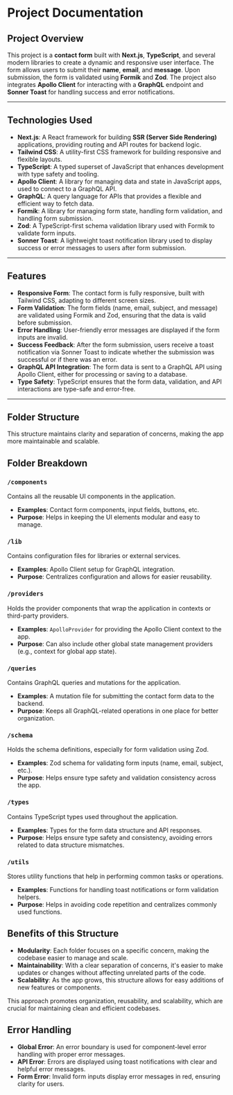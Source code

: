 # Project Documentation

## Project Overview

This project is a **contact form** built with **Next.js**, **TypeScript**, and several modern libraries to create a dynamic and responsive user interface. The form allows users to submit their **name**, **email**, and **message**. Upon submission, the form is validated using **Formik** and **Zod**. The project also integrates **Apollo Client** for interacting with a **GraphQL** endpoint and **Sonner Toast** for handling success and error notifications.

---

## Technologies Used

- **Next.js**: A React framework for building **SSR (Server Side Rendering)** applications, providing routing and API routes for backend logic.
- **Tailwind CSS**: A utility-first CSS framework for building responsive and flexible layouts.
- **TypeScript**: A typed superset of JavaScript that enhances development with type safety and tooling.
- **Apollo Client**: A library for managing data and state in JavaScript apps, used to connect to a GraphQL API.
- **GraphQL**: A query language for APIs that provides a flexible and efficient way to fetch data.
- **Formik**: A library for managing form state, handling form validation, and handling form submission.
- **Zod**: A TypeScript-first schema validation library used with Formik to validate form inputs.
- **Sonner Toast**: A lightweight toast notification library used to display success or error messages to users after form submission.

---

## Features

- **Responsive Form**: The contact form is fully responsive, built with Tailwind CSS, adapting to different screen sizes.
- **Form Validation**: The form fields (name, email, subject, and message) are validated using Formik and Zod, ensuring that the data is valid before submission.
- **Error Handling**: User-friendly error messages are displayed if the form inputs are invalid.
- **Success Feedback**: After the form submission, users receive a toast notification via Sonner Toast to indicate whether the submission was successful or if there was an error.
- **GraphQL API Integration**: The form data is sent to a GraphQL API using Apollo Client, either for processing or saving to a database.
- **Type Safety**: TypeScript ensures that the form data, validation, and API interactions are type-safe and error-free.

---

## Folder Structure

This structure maintains clarity and separation of concerns, making the app more maintainable and scalable.

## Folder Breakdown

### `/components`

Contains all the reusable UI components in the application.

- **Examples**: Contact form components, input fields, buttons, etc.
- **Purpose**: Helps in keeping the UI elements modular and easy to manage.

### `/lib`

Contains configuration files for libraries or external services.

- **Examples**: Apollo Client setup for GraphQL integration.
- **Purpose**: Centralizes configuration and allows for easier reusability.

### `/providers`

Holds the provider components that wrap the application in contexts or third-party providers.

- **Examples**: `ApolloProvider` for providing the Apollo Client context to the app.
- **Purpose**: Can also include other global state management providers (e.g., context for global app state).

### `/queries`

Contains GraphQL queries and mutations for the application.

- **Examples**: A mutation file for submitting the contact form data to the backend.
- **Purpose**: Keeps all GraphQL-related operations in one place for better organization.

### `/schema`

Holds the schema definitions, especially for form validation using Zod.

- **Examples**: Zod schema for validating form inputs (name, email, subject, etc.).
- **Purpose**: Helps ensure type safety and validation consistency across the app.

### `/types`

Contains TypeScript types used throughout the application.

- **Examples**: Types for the form data structure and API responses.
- **Purpose**: Helps ensure type safety and consistency, avoiding errors related to data structure mismatches.

### `/utils`

Stores utility functions that help in performing common tasks or operations.

- **Examples**: Functions for handling toast notifications or form validation helpers.
- **Purpose**: Helps in avoiding code repetition and centralizes commonly used functions.

## Benefits of this Structure

- **Modularity**: Each folder focuses on a specific concern, making the codebase easier to manage and scale.
- **Maintainability**: With a clear separation of concerns, it's easier to make updates or changes without affecting unrelated parts of the code.
- **Scalability**: As the app grows, this structure allows for easy additions of new features or components.

This approach promotes organization, reusability, and scalability, which are crucial for maintaining clean and efficient codebases.

## Error Handling

- **Global Error**: An error boundary is used for component-level error handling with proper error messages.
- **API Error**: Errors are displayed using toast notifications with clear and helpful error messages.
- **Form Error**: Invalid form inputs display error messages in red, ensuring clarity for users.
